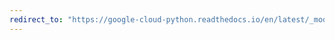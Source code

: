```yaml
---
redirect_to: "https://google-cloud-python.readthedocs.io/en/latest/_modules/google/cloud/spanner_v1/pool.html"
---
```

